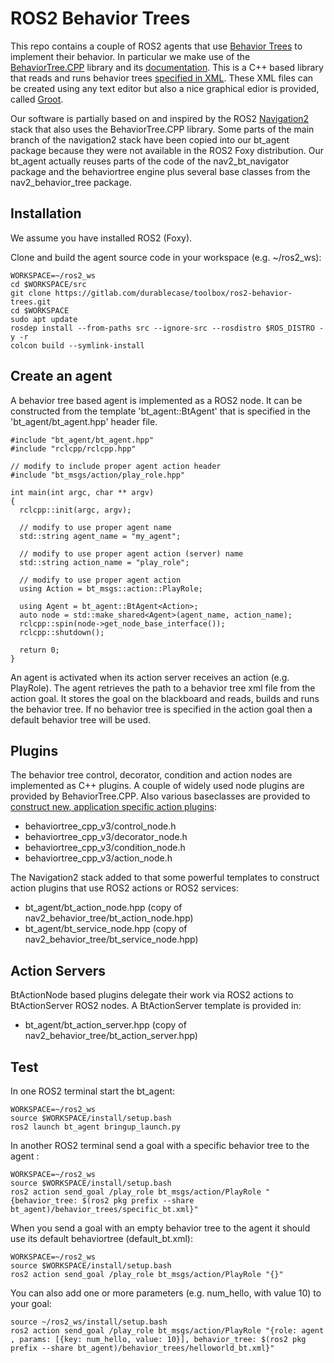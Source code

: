 # ROS2 Behavior Trees

This repo contains a couple of ROS2 agents that use [Behavior Trees](https://en.wikipedia.org/wiki/Behavior_tree_(artificial_intelligence,_robotics_and_control)) to implement their behavior. In particular we make use of the [BehaviorTree.CPP](https://github.com/BehaviorTree/BehaviorTree.CPP/) library and its [documentation](https://www.behaviortree.dev/). This is a C++ based library that reads and runs behavior trees [specified in XML](https://www.behaviortree.dev/xml_format/). These XML files can be created using any text editor but also a nice graphical edior is provided, called [Groot](https://github.com/BehaviorTree/Groot).

Our software is partially based on and inspired by the ROS2 [Navigation2](https://github.com/ros-planning/navigation2) stack that also uses the BehaviorTree.CPP library. Some parts of the main branch of the navigation2 stack have been copied into our bt_agent package because they were not available in the ROS2 Foxy distribution. Our bt_agent actually reuses parts of the code of the nav2_bt_navigator package and the behaviortree engine plus several base classes from the nav2_behavior_tree package.

## Installation

We assume you have installed ROS2 (Foxy).

Clone and build the agent source code in your workspace (e.g. ~/ros2_ws):

```
WORKSPACE=~/ros2_ws 
cd $WORKSPACE/src
git clone https://gitlab.com/durablecase/toolbox/ros2-behavior-trees.git
cd $WORKSPACE
sudo apt update
rosdep install --from-paths src --ignore-src --rosdistro $ROS_DISTRO -y -r
colcon build --symlink-install
```

## Create an agent

A behavior tree based agent is implemented as a ROS2 node. It can be constructed from the template 'bt_agent::BtAgent' that is specified in the 'bt_agent/bt_agent.hpp' header file.

```
#include "bt_agent/bt_agent.hpp"
#include "rclcpp/rclcpp.hpp"

// modify to include proper agent action header
#include "bt_msgs/action/play_role.hpp"

int main(int argc, char ** argv)
{
  rclcpp::init(argc, argv);

  // modify to use proper agent name
  std::string agent_name = "my_agent";

  // modify to use proper agent action (server) name
  std::string action_name = "play_role";

  // modify to use proper agent action
  using Action = bt_msgs::action::PlayRole;

  using Agent = bt_agent::BtAgent<Action>;
  auto node = std::make_shared<Agent>(agent_name, action_name);
  rclcpp::spin(node->get_node_base_interface());
  rclcpp::shutdown();

  return 0;
}
```

An agent is activated when its action server receives an action (e.g. PlayRole).
The agent retrieves the path to a behavior tree xml file from the action goal. It stores the goal on the blackboard and reads, builds and runs the behavior tree. If no behavior tree is specified in the action goal then a default behavior tree will be used.

## Plugins

The behavior tree control, decorator, condition and action nodes are implemented as C++ plugins. A couple of widely used node plugins are provided by BehaviorTree.CPP. Also various baseclasses are provided to [construct new, application specific action plugins](https://navigation.ros.org/plugin_tutorials/docs/writing_new_bt_plugin.html):

- behaviortree_cpp_v3/control_node.h
- behaviortree_cpp_v3/decorator_node.h
- behaviortree_cpp_v3/condition_node.h
- behaviortree_cpp_v3/action_node.h

The Navigation2 stack added to that some powerful templates to construct action plugins that use ROS2 actions or ROS2 services:

- bt_agent/bt_action_node.hpp (copy of nav2_behavior_tree/bt_action_node.hpp)
- bt_agent/bt_service_node.hpp (copy of nav2_behavior_tree/bt_service_node.hpp)

## Action Servers

BtActionNode based plugins delegate their work via ROS2 actions to BtActionServer ROS2 nodes.
A BtActionServer template is provided in:

- bt_agent/bt_action_server.hpp (copy of nav2_behavior_tree/bt_action_server.hpp)

## Test

In one ROS2 terminal start the bt_agent:
```
WORKSPACE=~/ros2_ws
source $WORKSPACE/install/setup.bash 
ros2 launch bt_agent bringup_launch.py
```

In another ROS2 terminal send a goal with a specific behavior tree to the agent :
```
WORKSPACE=~/ros2_ws
source $WORKSPACE/install/setup.bash 
ros2 action send_goal /play_role bt_msgs/action/PlayRole "{behavior_tree: $(ros2 pkg prefix --share bt_agent)/behavior_trees/specific_bt.xml}"
```

When you send a goal with an empty behavior tree to the agent it should use its default behaviortree (default_bt.xml):
```
WORKSPACE=~/ros2_ws
source $WORKSPACE/install/setup.bash
ros2 action send_goal /play_role bt_msgs/action/PlayRole "{}"
```

You can also add one or more parameters (e.g. num_hello, with value 10) to your goal:
```
source ~/ros2_ws/install/setup.bash 
ros2 action send_goal /play_role bt_msgs/action/PlayRole "{role: agent , params: [{key: num_hello, value: 10}], behavior_tree: $(ros2 pkg prefix --share bt_agent)/behavior_trees/helloworld_bt.xml}"
```


